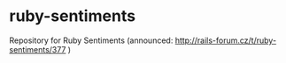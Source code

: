 ruby-sentiments
===============

Repository for Ruby Sentiments (announced: http://rails-forum.cz/t/ruby-sentiments/377 )
